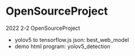# OpenSourceProject
2022 2-2 OpenSourceProject
* yolov5 to tensorflow.js json: best_web_model
* demo html program: yolov5_detection
